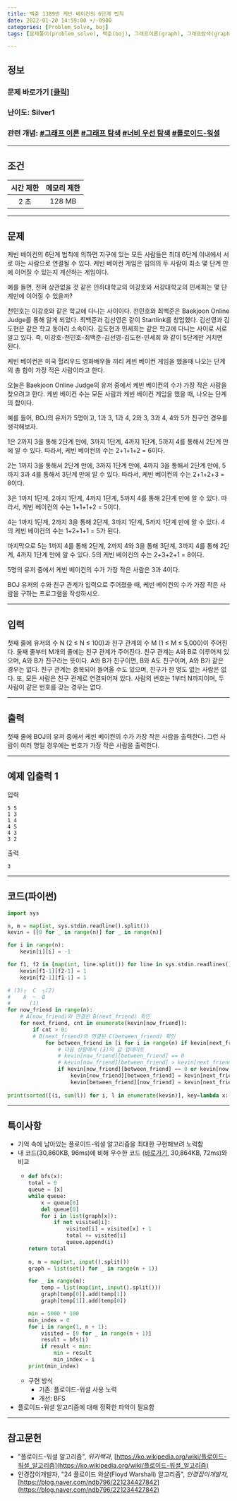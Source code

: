```yaml
---
title: 백준 1389번 케빈 베이컨의 6단계 법칙
date: 2022-01-20 14:59:00 +/-0900
categories: [Problem_Solve, boj]
tags: [문제풀이(problem_solve), 백준(boj), 그래프이론(graph), 그래프탐색(graph_search), 너비우선탐색(breadth_first_search), 플로이드-워셜 알고리즘(floyd_warshall_algorithm)]

---
```

## 정보
### 문제 바로가기 [[클릭](https://www.acmicpc.net/problem/1389)]
### 난이도: Silver1
### 관련 개념: [#그래프 이론](https://www.acmicpc.net/problemset?sort=ac_desc&algo=7) [#그래프 탐색](https://www.acmicpc.net/problemset?sort=ac_desc&algo=11) [#너비 우선 탐색](https://www.acmicpc.net/problemset?sort=ac_desc&algo=126) [#플로이드-워셜](https://www.acmicpc.net/problemset?sort=ac_desc&algo=31)

---
## 조건

시간 제한|메모리 제한
:---:|:---:
2 초|128 MB

---
## 문제
케빈 베이컨의 6단계 법칙에 의하면 지구에 있는 모든 사람들은 최대 6단계 이내에서 서로 아는 사람으로 연결될 수 있다. 케빈 베이컨 게임은 임의의 두 사람이 최소 몇 단계 만에 이어질 수 있는지 계산하는 게임이다.

예를 들면, 전혀 상관없을 것 같은 인하대학교의 이강호와 서강대학교의 민세희는 몇 단계만에 이어질 수 있을까?

천민호는 이강호와 같은 학교에 다니는 사이이다. 천민호와 최백준은 Baekjoon Online Judge를 통해 알게 되었다. 최백준과 김선영은 같이 Startlink를 창업했다. 김선영과 김도현은 같은 학교 동아리 소속이다. 김도현과 민세희는 같은 학교에 다니는 사이로 서로 알고 있다. 즉, 이강호-천민호-최백준-김선영-김도현-민세희 와 같이 5단계만 거치면 된다.

케빈 베이컨은 미국 헐리우드 영화배우들 끼리 케빈 베이컨 게임을 했을때 나오는 단계의 총 합이 가장 적은 사람이라고 한다.

오늘은 Baekjoon Online Judge의 유저 중에서 케빈 베이컨의 수가 가장 작은 사람을 찾으려고 한다. 케빈 베이컨 수는 모든 사람과 케빈 베이컨 게임을 했을 때, 나오는 단계의 합이다.

예를 들어, BOJ의 유저가 5명이고, 1과 3, 1과 4, 2와 3, 3과 4, 4와 5가 친구인 경우를 생각해보자.

1은 2까지 3을 통해 2단계 만에, 3까지 1단계, 4까지 1단계, 5까지 4를 통해서 2단계 만에 알 수 있다. 따라서, 케빈 베이컨의 수는 2+1+1+2 = 6이다.

2는 1까지 3을 통해서 2단계 만에, 3까지 1단계 만에, 4까지 3을 통해서 2단계 만에, 5까지 3과 4를 통해서 3단계 만에 알 수 있다. 따라서, 케빈 베이컨의 수는 2+1+2+3 = 8이다.

3은 1까지 1단계, 2까지 1단계, 4까지 1단계, 5까지 4를 통해 2단계 만에 알 수 있다. 따라서, 케빈 베이컨의 수는 1+1+1+2 = 5이다.

4는 1까지 1단계, 2까지 3을 통해 2단계, 3까지 1단계, 5까지 1단계 만에 알 수 있다. 4의 케빈 베이컨의 수는 1+2+1+1 = 5가 된다.

마지막으로 5는 1까지 4를 통해 2단계, 2까지 4와 3을 통해 3단계, 3까지 4를 통해 2단계, 4까지 1단계 만에 알 수 있다. 5의 케빈 베이컨의 수는 2+3+2+1 = 8이다.

5명의 유저 중에서 케빈 베이컨의 수가 가장 작은 사람은 3과 4이다.

BOJ 유저의 수와 친구 관계가 입력으로 주어졌을 때, 케빈 베이컨의 수가 가장 작은 사람을 구하는 프로그램을 작성하시오.

---
## 입력
첫째 줄에 유저의 수 N (2 ≤ N ≤ 100)과 친구 관계의 수 M (1 ≤ M ≤ 5,000)이 주어진다. 둘째 줄부터 M개의 줄에는 친구 관계가 주어진다. 친구 관계는 A와 B로 이루어져 있으며, A와 B가 친구라는 뜻이다. A와 B가 친구이면, B와 A도 친구이며, A와 B가 같은 경우는 없다. 친구 관계는 중복되어 들어올 수도 있으며, 친구가 한 명도 없는 사람은 없다. 또, 모든 사람은 친구 관계로 연결되어져 있다. 사람의 번호는 1부터 N까지이며, 두 사람이 같은 번호를 갖는 경우는 없다.

---
## 출력
첫째 줄에 BOJ의 유저 중에서 케빈 베이컨의 수가 가장 작은 사람을 출력한다. 그런 사람이 여러 명일 경우에는 번호가 가장 작은 사람을 출력한다.

---
## 예제 입출력 1
입력
```
5 5
1 3
1 4
4 5
4 3
3 2
```

출력
```
3
```

---
## 코드(파이썬)
```python
import sys

n, m = map(int, sys.stdin.readline().split())
kevin = [[0 for _ in range(n)] for _ in range(n)]

for i in range(n):
    kevin[i][i] = -1

for f1, f2 in [map(int, line.split()) for line in sys.stdin.readlines()]:
    kevin[f1-1][f2-1] = 1
    kevin[f2-1][f1-1] = 1

# (3)┌  C  ┐(2)
#    A  ─  B
#      (1)  
for now_friend in range(n):
    # A(now_friend)와 연결된 B(next_friend) 확인
    for next_friend, cnt in enumerate(kevin[now_friend]):
        if cnt > 0:
        # B(next_friend)와 연결된 C(between_friend) 확인
            for between_friend in [i for i in range(n) if kevin[next_friend][i] > 0]:
                # 다음 상황에서 (3)의 값 업데이트
                # kevin[now_friend][between_friend] == 0                                        => A에서 C로 가는 간선(3) 없음
                # kevin[now_friend][between_friend] > kevin[next_friend][between_friend] + cnt  => A에서 C로 가는 간선(3) 길이 > A에서 B를 거쳐 C로 가는 간선(1 + 2) 길이
                if kevin[now_friend][between_friend] == 0 or kevin[now_friend][between_friend] > kevin[next_friend][between_friend] + cnt:
                    kevin[now_friend][between_friend] = kevin[next_friend][between_friend] + cnt
                    kevin[between_friend][now_friend] = kevin[next_friend][between_friend] + cnt
        
print(sorted([(i, sum(l)) for i, l in enumerate(kevin)], key=lambda x:(x[1], x[0]))[0][0] + 1)

```

---
## 특이사항
- 기억 속에 남아있는 플로이드-워셜 알고리즘을 최대한 구현해보려 노력함
- 내 코드(30,860KB, 96ms)에 비해 우수한 코드 ([바로가기](https://www.acmicpc.net/source/37624254), 30,864KB, 72ms)와 비교
  - ```python
    def bfs(x):
	total = 0
	queue = [x]
	while queue:
		x = queue[0]
		del queue[0]
		for i in list(graph[x]):
			if not visited[i]:
				visited[i] = visited[x] + 1
				total += visited[i]
				queue.append(i)
	return total
                    
    n, m = map(int, input().split())
    graph = list(set() for _ in range(n + 1))

    for _ in range(m):
        temp = list(map(int, input().split()))
        graph[temp[0]].add(temp[1])
        graph[temp[1]].add(temp[0])

    min = 5000 * 100
    min_index = 0
    for i in range(1, n + 1):
        visited = [0 for _ in range(n + 1)]
        result = bfs(i)
        if result < min:
            min = result
            min_index = i
    print(min_index)

    ```
  - 구현 방식
    - 기존: 플로이드-워셜 사용 노력
    - 개선: BFS
- 플로이드-워셜 알고리즘에 대해 정확한 파악이 필요함

---
## 참고문헌
- "플로이드-워셜 알고리즘", *위키백과*, [https://ko.wikipedia.org/wiki/플로이드-워셜_알고리즘](https://ko.wikipedia.org/wiki/플로이드-워셜_알고리즘)
- 안경잡이개발자, "24 플로이드 와샬(Floyd Warshall) 알고리즘", *안경잡이개발자*, [https://blog.naver.com/ndb796/221234427842](https://blog.naver.com/ndb796/221234427842)
